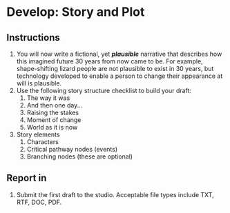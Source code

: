 # Develop: Story and Plot

## Instructions

1. You will now write a fictional, yet _**plausible**_ narrative that describes how this imagined future 30 years from now came to be. For example, shape-shifting lizard people are not plausible to exist in 30 years, but technology developed to enable a person to change their appearance at will is plausible.
2. Use the following story structure checklist to build your draft:
   1. The way it was
   2. And then one day...
   3. Raising the stakes
   4. Moment of change
   5. World as it is now
3. Story elements
   1. Characters
   2. Critical pathway nodes \(events\)
   3. Branching nodes \(these are optional\)

## Report in

1. Submit the first draft to the studio. Acceptable file types include TXT, RTF, DOC, PDF.



